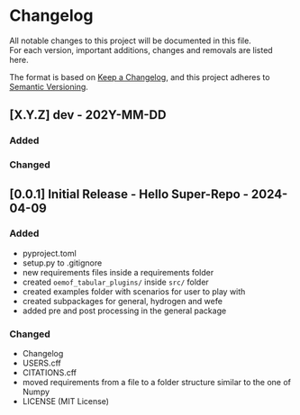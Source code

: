 # Changelog

All notable changes to this project will be documented in this file. <br>
For each version, important additions, changes and removals are listed here.

The format is based on [Keep a Changelog](https://keepachangelog.com/en/1.0.0/),
and this project adheres to [Semantic Versioning](https://semver.org/spec/v2.0.0.html).

## [X.Y.Z] dev - 202Y-MM-DD
### Added


### Changed

## [0.0.1] Initial Release - Hello Super-Repo - 2024-04-09

### Added
- pyproject.toml
- setup.py to .gitignore
- new requirements files inside a requirements folder
- created `oemof_tabular_plugins/` inside `src/` folder
- created examples folder with scenarios for user to play with
- created subpackages for general, hydrogen and wefe
- added pre and post processing in the general package

### Changed
- Changelog
- USERS.cff
- CITATIONS.cff
- moved requirements from a file to a folder structure similar to the one of Numpy
- LICENSE (MIT License)

